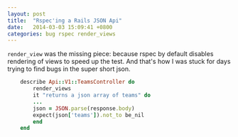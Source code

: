 ```yaml
---
layout: post
title:  "Rspec'ing a Rails JSON Api"
date:   2014-03-03 15:09:41 +0800
categories: bug rspec render_views
---
```

`render_view` was the missing piece:
because rspec by default disables rendering of views to speed up the test. And that's how I was stuck for days trying to find bugs in the super short json.

```ruby
    describe Api::V1::TeamsController do
		render_views
		it "returns a json array of teams" do
		...
        json = JSON.parse(response.body)
        expect(json['teams']).not_to be_nil
        end
    end
```


